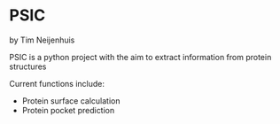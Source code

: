 # PSIC
by Tim Neijenhuis

PSIC is a python project with the aim to extract information from protein structures

Current functions include:
- Protein surface calculation
- Protein pocket prediction 

